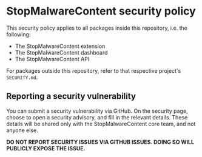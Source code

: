 # StopMalwareContent security policy

This security policy applies to all packages inside this repository, i.e. the following:

- The StopMalwareContent extension
- The StopMalwareContent dashboard
- The StopMalwareContent API

For packages outside this repository, refer to that respective project's `SECURITY.md`.

## Reporting a security vulnerability

You can submit a security vulnerability via GitHub. On the security page, choose to open a security advisory, and fill in the relevant details.
These details will be shared only with the StopMalwareContent core team, and not anyone else.

<!-- markdownlint-disable -->

**DO NOT REPORT SECURITY ISSUES VIA GITHUB ISSUES. DOING SO WILL PUBLICLY EXPOSE THE ISSUE.**
